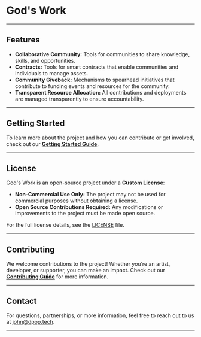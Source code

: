 # **God's Work**

---

## **Features**
- **Collaborative Community:** Tools for communities to share knowledge, skills, and opportunities.  
- **Contracts:** Tools for smart contracts that enable communities and individuals to manage assets.
- **Community Giveback:** Mechanisms to spearhead initiatives that contribute to funding events and resources for the community.
- **Transparent Resource Allocation:** All contributions and deployments are managed transparently to ensure accountability.

---

## **Getting Started**
To learn more about the project and how you can contribute or get involved, check out our **[Getting Started Guide](./GETTING_STARTED.md)**.

---

## **License**
God's Work is an open-source project under a **Custom License**:
- **Non-Commercial Use Only:** The project may not be used for commercial purposes without obtaining a license.  
- **Open Source Contributions Required:** Any modifications or improvements to the project must be made open source.

For the full license details, see the [LICENSE](./LICENSE.md) file.

---

## **Contributing**
We welcome contributions to the project! Whether you’re an artist, developer, or supporter, you can make an impact. Check out our **[Contributing Guide](./CONTRIBUTING.md)** for more information.

---

## **Contact**
For questions, partnerships, or more information, feel free to reach out to us at [john@dpop.tech](mailto:john@dpop.tech).

---
